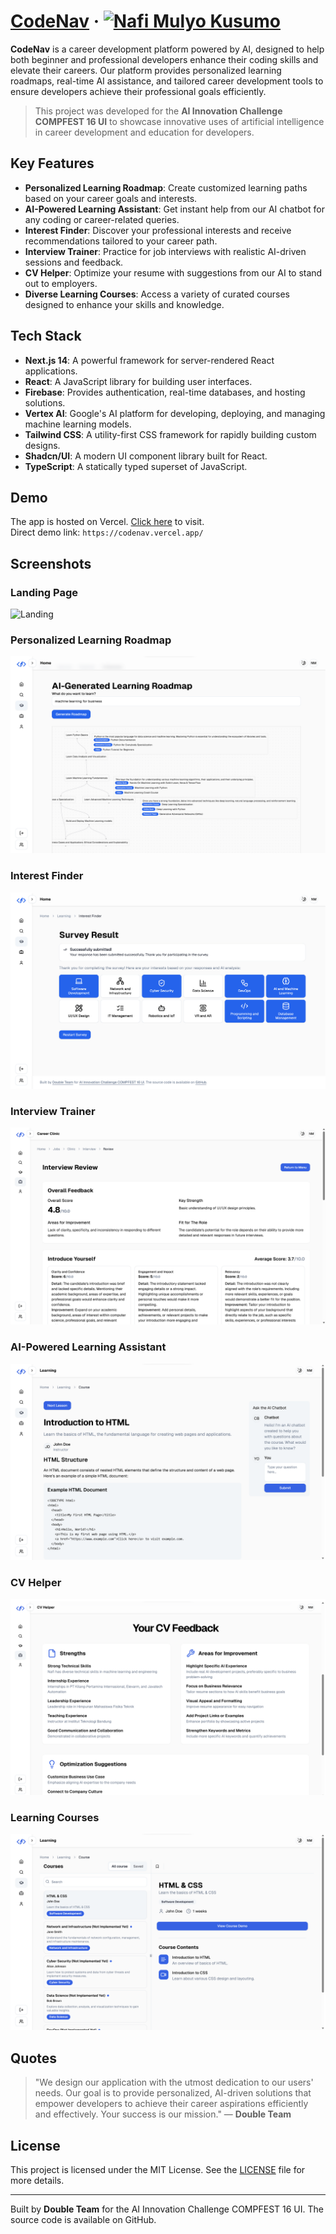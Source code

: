 # [CodeNav](https://) &middot; [![Nafi Mulyo Kusumo](https://img.shields.io/badge/Author-Nafi-%3C%3E)](https://linktr.ee/portofolionafi)

**CodeNav** is a career development platform powered by AI, designed to help both beginner and professional developers enhance their coding skills and elevate their careers. Our platform provides personalized learning roadmaps, real-time AI assistance, and tailored career development tools to ensure developers achieve their professional goals efficiently.

> This project was developed for the **AI Innovation Challenge COMPFEST 16 UI** to showcase innovative uses of artificial intelligence in career development and education for developers.

## Key Features

- **Personalized Learning Roadmap**: Create customized learning paths based on your career goals and interests.
- **AI-Powered Learning Assistant**: Get instant help from our AI chatbot for any coding or career-related queries.
- **Interest Finder**: Discover your professional interests and receive recommendations tailored to your career path.
- **Interview Trainer**: Practice for job interviews with realistic AI-driven sessions and feedback.
- **CV Helper**: Optimize your resume with suggestions from our AI to stand out to employers.
- **Diverse Learning Courses**: Access a variety of curated courses designed to enhance your skills and knowledge.

## Tech Stack

- **Next.js 14**: A powerful framework for server-rendered React applications.
- **React**: A JavaScript library for building user interfaces.
- **Firebase**: Provides authentication, real-time databases, and hosting solutions.
- **Vertex AI**: Google's AI platform for developing, deploying, and managing machine learning models.
- **Tailwind CSS**: A utility-first CSS framework for rapidly building custom designs.
- **Shadcn/UI**: A modern UI component library built for React.
- **TypeScript**: A statically typed superset of JavaScript.

## Demo

The app is hosted on Vercel. [Click here](https://codenav.vercel.app/) to visit.  
Direct demo link: `https://codenav.vercel.app/`

## Screenshots

### Landing Page

![Landing](/screenshots/landing.jpg)

### Personalized Learning Roadmap

![Learning Roadmap](/screenshots/roadmap-generator.png)

### Interest Finder

![Interest Finder](/screenshots/interest-finder.png)

### Interview Trainer

![Interview Trainer](/screenshots/interview-review.png)

### AI-Powered Learning Assistant

![Learning Assistant](/screenshots/learning-assist.png)

### CV Helper

![CV Feedback](/screenshots/cv-feedback.png)

### Learning Courses

![Learning Courses](/screenshots/course.png)

## Quotes

> "We design our application with the utmost dedication to our users' needs. Our goal is to provide personalized, AI-driven solutions that empower developers to achieve their career aspirations efficiently and effectively. Your success is our mission." — **Double Team**


## License

This project is licensed under the MIT License. See the [LICENSE](LICENSE) file for more details.

---

Built by **Double Team** for the AI Innovation Challenge COMPFEST 16 UI. The source code is available on GitHub.
